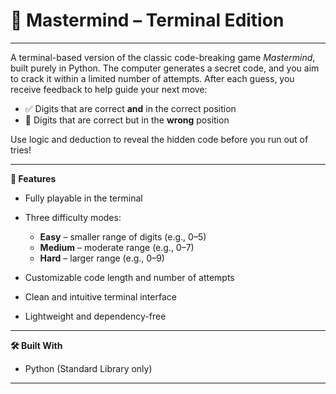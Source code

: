 # 🎯 Mastermind – Terminal Edition
---

A terminal-based version of the classic code-breaking game *Mastermind*, built purely in Python. The computer generates a secret code, and you aim to crack it within a limited number of attempts. After each guess, you receive feedback to help guide your next move:

* ✅ Digits that are correct **and** in the correct position
* 🔄 Digits that are correct but in the **wrong** position

Use logic and deduction to reveal the hidden code before you run out of tries!

---

**🧩 Features**

* Fully playable in the terminal
* Three difficulty modes:

  * **Easy** – smaller range of digits (e.g., 0–5)
  * **Medium** – moderate range (e.g., 0–7)
  * **Hard** – larger range (e.g., 0–9)
* Customizable code length and number of attempts
* Clean and intuitive terminal interface
* Lightweight and dependency-free

---

**🛠 Built With**

* Python (Standard Library only)

---
